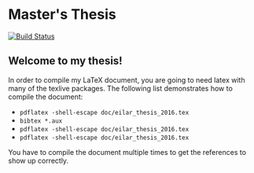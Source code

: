 # Master's Thesis

[![Build Status](https://travis-ci.com/AcidLeroy/MastersThesis.svg?token=1pyYXgvyMtnujVfKq8wz&branch=master)](https://travis-ci.com/AcidLeroy/MastersThesis)

## Welcome to my thesis!
In order to compile my LaTeX document, you are going to need latex with
many of the texlive packages. The following list demonstrates how to compile the
document:

- `pdflatex -shell-escape doc/eilar_thesis_2016.tex`
- `bibtex *.aux`
- `pdflatex -shell-escape doc/eilar_thesis_2016.tex`
- `pdflatex -shell-escape doc/eilar_thesis_2016.tex`

You have to compile the document multiple times to get the references to show up
correctly.
